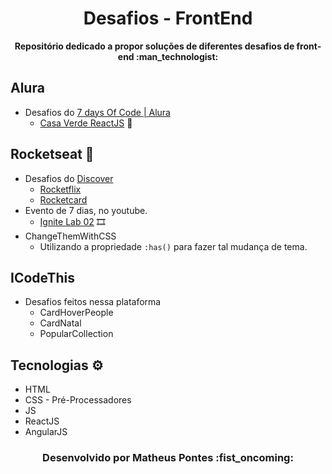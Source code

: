 <h1 align="center">Desafios - FrontEnd</h1>
<p align="center"><strong>Repositório dedicado a propor soluções de diferentes desafios de front-end :man_technologist:</strong></p> 

## Alura
- Desafios do [7 days Of Code | Alura](https://7daysofcode.io/)
  - [Casa Verde ReactJS](https://github.com/Matheus-Pontes/CasaVerde-React) :leaves:

## Rocketseat :rocket: 
- Desafios do [Discover](https://app.rocketseat.com.br/discover) 
  - [Rocketflix](https://github.com/Matheus-Pontes/Desafios-FrontEnd/tree/main/RocketFlix)
  - [Rocketcard](https://github.com/Matheus-Pontes/Desafios-FrontEnd/tree/main/RocketCard)
- Evento de 7 dias, no youtube.
  - [Ignite Lab 02](https://github.com/Matheus-Pontes/IgniteLab-02) :film_strip:
- ChangeThemWithCSS
  - Utilizando a propriedade ` :has() ` para fazer tal mudança de tema.

## ICodeThis
- Desafios feitos nessa plataforma
  - CardHoverPeople
  - CardNatal
  - PopularCollection

## Tecnologias :gear: 
- HTML
- CSS - Pré-Processadores
- JS
- ReactJS
- AngularJS

<h3 align="center"> Desenvolvido por Matheus Pontes :fist_oncoming:</h3> 
